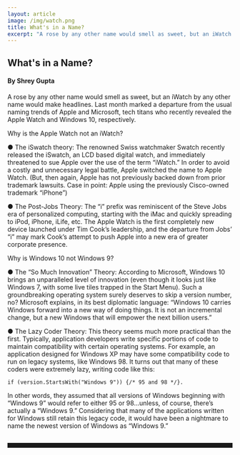 ```yaml
---
layout: article
image: /img/watch.png
title: What's in a Name?
excerpt: "A rose by any other name would smell as sweet, but an iWatch by any other name would make headlines. Last month marked a departure from the usual naming trends of Apple and Microsoft, tech titans who recently revealed the  Apple Watch and Windows 10, respectively. "
---
```


<h2>What's in a Name?</h2>
<h4>By Shrey Gupta</h4>

A rose by any other name would smell as sweet, but an iWatch by any other name would make headlines. Last month marked a departure from the usual naming trends of Apple and Microsoft, tech titans who recently revealed the  Apple Watch and Windows 10, respectively. 

Why is the Apple Watch not an iWatch?

●	The iSwatch theory: The renowned Swiss watchmaker Swatch recently released the iSwatch, an LCD based digital watch, and immediately threatened to sue Apple over the use of the term “iWatch.” In order to avoid a costly and unnecessary legal battle, Apple switched the name to Apple Watch. (But, then again, Apple has not previously backed down from prior trademark lawsuits. Case in point: Apple using the previously Cisco-owned trademark “iPhone”)

●	The Post-Jobs Theory: The “i” prefix was reminiscent of the Steve Jobs era of personalized computing, starting with the iMac and quickly spreading to iPod, iPhone, iLife, etc. The Apple Watch is the first completely new device launched under Tim Cook’s leadership, and the departure from Jobs’ “i” may mark Cook’s attempt to push Apple into a new era of greater corporate presence.

Why is Windows 10 not Windows 9?

●	The “So Much Innovation” Theory: According to Microsoft, Windows 10 brings an unparalleled level of innovation (even though it looks just like Windows 7, with some live tiles trapped in the Start Menu). Such a groundbreaking operating system surely deserves to skip a version number, no? Microsoft explains, in its best diplomatic language: “Windows 10 carries Windows forward into a new way of doing things. It is not an incremental change, but a new Windows that will empower the next billion users.”

●	The Lazy Coder Theory: This theory seems much more practical than the first. Typically, application developers write specific portions of code to maintain compatibility with certain operating systems. For example, an application designed for Windows XP may have some compatibility code to run on legacy systems, like Windows 98. It turns out that many of these coders were extremely lazy, writing code like this:
	
	if (version.StartsWith("Windows 9")) {/* 95 and 98 */}. 
	
In other words, they assumed that all versions of Windows beginning with “Windows 9” would refer to either 95 or 98...unless, of course, there’s actually a “Windows 9.” Considering that many of the applications written for Windows still retain this legacy code, it would have been a nightmare to name the newest version of Windows as “Windows 9.”

<hr style="color:black; border-width:2px; border-color:black; margin: 0px; margin-top: 30px; padding-bottom: 10px;">
